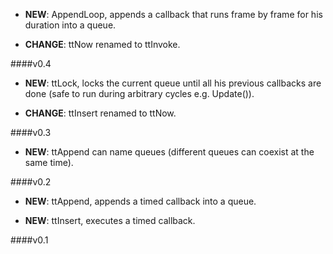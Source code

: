 - **NEW**: AppendLoop, appends a callback that runs frame by frame for his
  duration into a queue.

- **CHANGE**: ttNow renamed to ttInvoke.

####v0.4

- **NEW**: ttLock, locks the current queue until all his previous callbacks
  are done (safe to run during arbitrary cycles e.g. Update()).

- **CHANGE**: ttInsert renamed to ttNow.

####v0.3

- **NEW**: ttAppend can name queues (different queues can coexist at the same
  time).

####v0.2

- **NEW**: ttAppend, appends a timed callback into a queue.

- **NEW**: ttInsert, executes a timed callback.

####v0.1